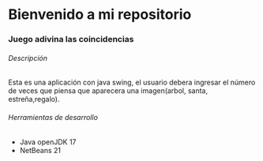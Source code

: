# Bienvenido a mi repositorio


### Juego adivina las coincidencias

###### Descripción
Esta es una aplicación con java swing, el usuario debera ingresar el número de veces que piensa que aparecera una imagen(arbol, santa, estreña,regalo).

###### Herramientas de desarrollo
- Java openJDK 17
- NetBeans 21


